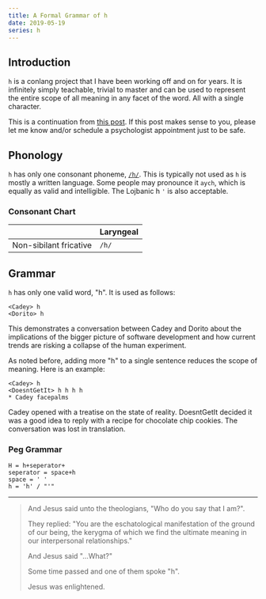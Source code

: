 ```yaml
---
title: A Formal Grammar of h
date: 2019-05-19
series: h
---
```


## Introduction

`h` is a conlang project that I have been working off and on for years. It is infinitely simply teachable, trivial to master and can be used to represent the entire scope of all meaning in any facet of the word. All with a single character.

This is a continuation from [this post](https://xeiaso.net/blog/the-origin-of-h-2015-12-14). If this post makes sense to you, please let me know and/or schedule a psychologist appointment just to be safe.

## Phonology

`h` has only one consonant phoneme, [`/h/`](https://en.wikipedia.org/wiki/Voiceless_glottal_fricative). This is typically not used as `h` is mostly a written language. Some people may pronounce it `aych`, which is equally as valid and intelligible. The Lojbanic h `'` is also acceptable.

### Consonant Chart

|                        | Laryngeal |
| :--------------------- | :-------- |
| Non-sibilant fricative | `/h/`     |

## Grammar

`h` has only one valid word, "h". It is used as follows:

```
<Cadey> h
<Dorito> h
```

This demonstrates a conversation between Cadey and Dorito about the implications of the bigger picture of software development and how current trends are risking a collapse of the human experiment.

As noted before, adding more "h" to a single sentence reduces the scope of meaning. Here is an example:

```
<Cadey> h
<DoesntGetIt> h h h h
* Cadey facepalms
```

Cadey opened with a treatise on the state of reality. DoesntGetIt decided it was a good idea to reply with a recipe for chocolate chip cookies. The conversation was lost in translation.

### Peg Grammar

```
H = h+seperator+
seperator = space+h
space = ' '
h = 'h' / "'"
```

---

> And Jesus said unto the theologians, "Who do you say that I am?".
> 
> They replied: "You are the eschatological manifestation of the ground of our being, the kerygma of which we find the ultimate meaning in our interpersonal relationships."
>
> And Jesus said "...What?"
> 
> Some time passed and one of them spoke "h".
>
> Jesus was enlightened.

